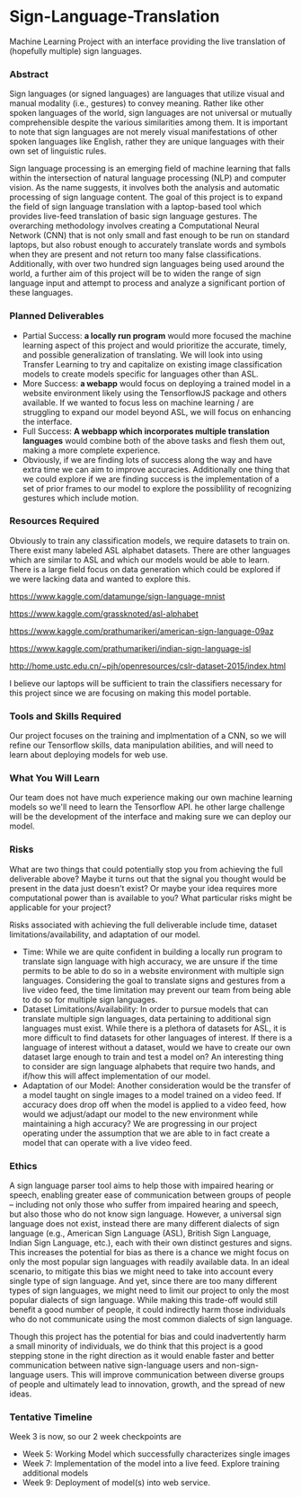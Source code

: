 # Sign-Language-Translation
Machine Learning Project with an interface providing the live translation of (hopefully multiple) sign languages.

### **Abstract**
Sign languages (or signed languages) are languages that utilize visual and manual modality (i.e., gestures) to convey meaning. Rather like other spoken languages of the world, sign languages are not universal or mutually comprehensible despite the various similarities among them. It is important to note that sign languages are not merely visual manifestations of other spoken languages like English, rather they are unique languages with their own set of linguistic rules.

Sign language processing is an emerging field of machine learning that falls within the intersection of natural language processing (NLP) and computer vision. As the name suggests, it involves both the analysis and automatic processing of sign language content. The goal of this project is to expand the field of sign language translation with a laptop-based tool which provides live-feed translation of basic sign language gestures. The overarching methodology involves creating a Computational Neural Network (CNN) that is not only small and fast enough to be run on standard laptops, but also robust enough to accurately translate words and symbols when they are present and not return too many false classifications. Additionally, with over two hundred sign languages being used around the world, a further aim of this project will be to widen the range of sign language input and attempt to process and analyze a significant portion of these languages. 

### **Planned Deliverables**
- Partial Success: **a locally run program** would more focused the machine learning aspect of this project and would prioritize the accurate, timely, and possible generalization of translating. We will look into using Transfer Learning to try and capitalize on existing image classification models to create models specific for languages other than ASL. 
- More Success: **a webapp** would focus on deploying a trained model in a website environment likely using the TensorflowJS package and others available. If we wanted to focus less on machine learning / are struggling to expand our model beyond ASL, we will focus on enhancing the interface.
- Full Success: **A webbapp which incorporates multiple translation languages** would combine both of the above tasks and flesh them out, making a more complete experience.
- Obviously, if we are finding lots of success along the way and have extra time we can aim to improve accuracies. Additionally one thing that we could explore if we are finding success is the implementation of a set of prior frames to our model to explore the possiblility of recognizing gestures which include motion.  

### **Resources Required**
Obviously to train any classification models, we require datasets to train on. There exist many labeled ASL alphabet datasets. There are other languages which are similar to ASL and which our models would be able to learn. There is a large field focus on data generation which could be explored if we were lacking data and wanted to explore this. 

https://www.kaggle.com/datamunge/sign-language-mnist

https://www.kaggle.com/grassknoted/asl-alphabet

https://www.kaggle.com/prathumarikeri/american-sign-language-09az

https://www.kaggle.com/prathumarikeri/indian-sign-language-isl

http://home.ustc.edu.cn/~pjh/openresources/cslr-dataset-2015/index.html

I believe our laptops will be sufficient to train the classifiers necessary for this project since we are focusing on making this model portable. 


### **Tools and Skills Required**
Our project focuses on the training and implmentation of a CNN, so we will refine our Tensorflow skills, data manipulation abilities, and will need to learn about deploying models for web use. 

### **What You Will Learn**
Our team does not have much experience making our own machine learning models so we'll need to learn the Tensorflow API. he other large challenge will be the development of the interface and making sure we can deploy our model.

### **Risks**
What are two things that could potentially stop you from achieving the full deliverable above? Maybe it turns out that the signal you thought would be present in the data just doesn't exist? Or maybe your idea requires more computational power than is available to you? What particular risks might be applicable for your project?

Risks associated with achieving the full deliverable include time, dataset limitations/availability, and adaptation of our model. 
- Time: While we are quite confident in building a locally run program to translate sign language with high accuracy, we are unsure if the time permits to be able to do so in a website environment with multiple sign languages. Considering the goal to translate signs and gestures from a live video feed, the time limitation may prevent our team from being able to do so for multiple sign languages. 
- Dataset Limitations/Availability: In order to pursue models that can translate multiple sign languages, data pertaining to additional sign languages must exist. While there is a plethora of datasets for ASL, it is more difficult to find datasets for other languages of interest. If there is a language of interest without a dataset, would we have to create our own dataset large enough to train and test a model on? An interesting thing to consider are sign language alphabets that require two hands, and if/how this will affect implementation of our model. 
- Adaptation of our Model: Another consideration would be the transfer of a model taught on single images to a model trained on a video feed. If accuracy does drop off when the model is applied to a video feed, how would we adjust/adapt our model to the new environment while maintaining a high accuracy? We are progressing in our project operating under the assumption that we are able to in fact create a model that can operate with a live video feed.  

### **Ethics**
A sign language parser tool aims to help those with impaired hearing or speech, enabling greater ease of communication between groups of people – including not only those who suffer from impaired hearing and speech, but also those who do not know sign language. However, a universal sign language does not exist, instead there are many different dialects of sign language (e.g., American Sign Language (ASL), British Sign Language, Indian Sign Language, etc.), each with their own distinct gestures and signs. This increases the potential for bias as there is a chance we might focus on only the most popular sign languages with readily available data. In an ideal scenario, to mitigate this bias we might need to take into account every single type of sign language. And yet, since there are too many different types of sign languages, we might need to limit our project to only the most popular dialects of sign language. While making this trade-off would still benefit a good number of people, it could indirectly harm those individuals who do not communicate using the most common dialects of sign language. 

Though this project has the potential for bias and could inadvertently harm a small minority of individuals, we do think that this project is a good stepping stone in the right direction as it would enable faster and better communication between native sign-language users and non-sign-language users. This will improve communication between diverse groups of people and ultimately lead to innovation, growth, and the spread of new ideas. 

### **Tentative Timeline**
Week 3 is now, so our 2 week checkpoints are
- Week 5: Working Model which successfully characterizes single images
- Week 7: Implementation of the model into a live feed. Explore training additional models
- Week 9: Deployment of model(s) into web service. 
